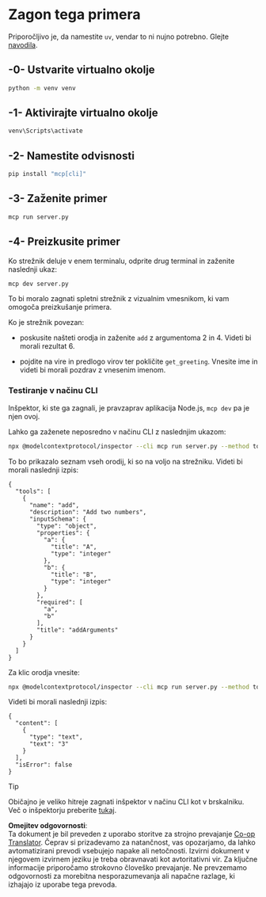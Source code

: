 <!--
CO_OP_TRANSLATOR_METADATA:
{
  "original_hash": "d26f746e21775c30b4d7ed97962b24df",
  "translation_date": "2025-08-18T22:35:18+00:00",
  "source_file": "03-GettingStarted/01-first-server/solution/python/README.md",
  "language_code": "sl"
}
-->
# Zagon tega primera

Priporočljivo je, da namestite `uv`, vendar to ni nujno potrebno. Glejte [navodila](https://docs.astral.sh/uv/#highlights).

## -0- Ustvarite virtualno okolje

```bash
python -m venv venv
```

## -1- Aktivirajte virtualno okolje

```bash
venv\Scripts\activate
```

## -2- Namestite odvisnosti

```bash
pip install "mcp[cli]"
```

## -3- Zaženite primer

```bash
mcp run server.py
```

## -4- Preizkusite primer

Ko strežnik deluje v enem terminalu, odprite drug terminal in zaženite naslednji ukaz:

```bash
mcp dev server.py
```

To bi moralo zagnati spletni strežnik z vizualnim vmesnikom, ki vam omogoča preizkušanje primera.

Ko je strežnik povezan:

- poskusite našteti orodja in zaženite `add` z argumentoma 2 in 4. Videti bi morali rezultat 6.

- pojdite na vire in predlogo virov ter pokličite `get_greeting`. Vnesite ime in videti bi morali pozdrav z vnesenim imenom.

### Testiranje v načinu CLI

Inšpektor, ki ste ga zagnali, je pravzaprav aplikacija Node.js, `mcp dev` pa je njen ovoj. 

Lahko ga zaženete neposredno v načinu CLI z naslednjim ukazom:

```bash
npx @modelcontextprotocol/inspector --cli mcp run server.py --method tools/list
```

To bo prikazalo seznam vseh orodij, ki so na voljo na strežniku. Videti bi morali naslednji izpis:

```text
{
  "tools": [
    {
      "name": "add",
      "description": "Add two numbers",
      "inputSchema": {
        "type": "object",
        "properties": {
          "a": {
            "title": "A",
            "type": "integer"
          },
          "b": {
            "title": "B",
            "type": "integer"
          }
        },
        "required": [
          "a",
          "b"
        ],
        "title": "addArguments"
      }
    }
  ]
}
```

Za klic orodja vnesite:

```bash
npx @modelcontextprotocol/inspector --cli mcp run server.py --method tools/call --tool-name add --tool-arg a=1 --tool-arg b=2
```

Videti bi morali naslednji izpis:

```text
{
  "content": [
    {
      "type": "text",
      "text": "3"
    }
  ],
  "isError": false
}
```

> [!TIP]  
> Običajno je veliko hitreje zagnati inšpektor v načinu CLI kot v brskalniku.  
> Več o inšpektorju preberite [tukaj](https://github.com/modelcontextprotocol/inspector).

**Omejitev odgovornosti**:  
Ta dokument je bil preveden z uporabo storitve za strojno prevajanje [Co-op Translator](https://github.com/Azure/co-op-translator). Čeprav si prizadevamo za natančnost, vas opozarjamo, da lahko avtomatizirani prevodi vsebujejo napake ali netočnosti. Izvirni dokument v njegovem izvirnem jeziku je treba obravnavati kot avtoritativni vir. Za ključne informacije priporočamo strokovno človeško prevajanje. Ne prevzemamo odgovornosti za morebitna nesporazumevanja ali napačne razlage, ki izhajajo iz uporabe tega prevoda.